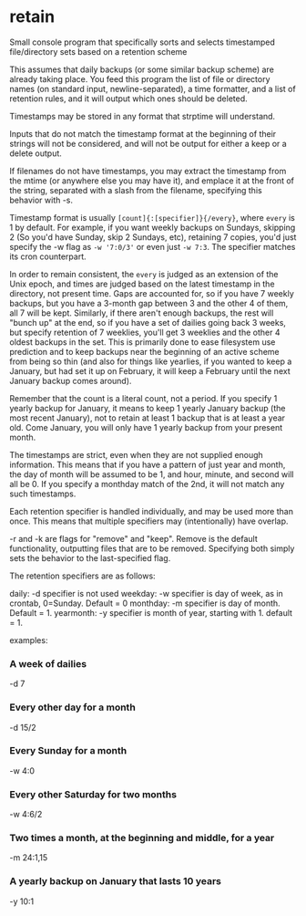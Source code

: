 # retain
Small console program that specifically sorts and selects timestamped
file/directory sets based on a retention scheme

This assumes that daily backups (or some similar backup scheme) are already
taking place.  You feed this program the list of file or directory names (on
standard input, newline-separated), a time formatter, and a list of retention
rules, and it will output which ones should be deleted.

Timestamps may be stored in any format that strptime will understand.

Inputs that do not match the timestamp format at the beginning of their strings
will not be considered, and will not be output for either a keep or a delete
output.

If filenames do not have timestamps, you may extract the timestamp from the
mtime (or anywhere else you may have it), and emplace it at the front of the
string, separated with a slash from the filename, specifying this behavior with
-s.

Timestamp format is usually `[count]{:[specifier]}{/every}`, where `every` is 1
by default.
For example, if you want weekly backups on Sundays, skipping 2 (So you'd have
Sunday, skip 2 Sundays, etc), retaining 7 copies, you'd just specify the -w
flag as `-w '7:0/3'` or even just `-w 7:3`.
The specifier matches its cron counterpart.


In order to remain consistent, the `every` is judged as an extension of the
Unix epoch, and times are judged based on the latest timestamp in the
directory, not present time.  Gaps are accounted for, so if you have 7 weekly
backups, but you have a 3-month gap between 3 and the other 4 of them, all 7
will be kept. Similarly, if there aren't enough backups, the rest will "bunch
up" at the end, so if you have a set of dailies going back 3 weeks, but specify
retention of 7 weeklies, you'll get 3 weeklies and the other 4 oldest backups
in the set.  This is primarily done to ease filesystem use prediction and to
keep backups near the beginning of an active scheme from being so thin (and
also for things like yearlies, if you wanted to keep a January, but had set it
up on February, it will keep a February until the next January backup comes
around).

Remember that the count is a literal count, not a period.  If you specify 1
yearly backup for January, it means to keep 1 yearly January backup (the most
recent January), not to retain at least 1 backup that is at least a year old.
Come January, you will only have 1 yearly backup from your present month.

The timestamps are strict, even when they are not supplied enough information.
This means that if you have a pattern of just year and month, the day of month
will be assumed to be 1, and hour, minute, and second will all be 0.  If you
specify a monthday match of the 2nd, it will not match any such timestamps.

Each retention specifier is handled individually, and may be used more than
once.  This means that multiple specifiers may (intentionally) have overlap.

-r and -k are flags for "remove" and "keep".  Remove is the default
functionality, outputting files that are to be removed.  Specifying both simply
sets the behavior to the last-specified flag.

The retention specifiers are as follows:

daily:      -d  specifier is not used
weekday:    -w  specifier is day of week, as in crontab, 0=Sunday. Default = 0
monthday:   -m  specifier is day of month. Default = 1.
yearmonth:  -y  specifier is month of year, starting with 1. default = 1.

examples:

### A week of dailies
-d 7

### Every other day for a month
-d 15/2

### Every Sunday for a month
-w 4:0

### Every other Saturday for two months
-w 4:6/2

### Two times a month, at the beginning and middle, for a year
-m 24:1,15

### A yearly backup on January that lasts 10 years
-y 10:1
